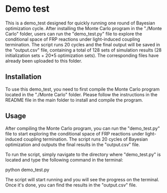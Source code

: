 # Demo test

This is a demo_test designed for quickly running one round of Bayesian optimization cycle. After installing the Monte Carlo program in the "./Monte Carlo" folder, users can run the "demo_test.py" file to explore the conditional space of FRP reactions under light-induced coupling termination. The script runs 20 cycles and the final output will be saved in the "output.csv" file, containing a total of 128 sets of simulation results (28 initialization sets + 20*5 optimization sets). The corresponding files have already been uploaded to this folder.

## Installation
To use this demo_test, you need to first compile the Monte Carlo program located in the "./Monte Carlo" folder. Please follow the instructions in the README file in the main folder to install and compile the program.

## Usage
After compiling the Monte Carlo program, you can run the "demo_test.py" file to start exploring the conditional space of FRP reactions under light-induced coupling termination. The script runs 20 cycles of Bayesian optimization and outputs the final results in the "output.csv" file.

To run the script, simply navigate to the directory where "demo_test.py" is located and type the following command in the terminal:

python demo_test.py

The script will start running and you will see the progress on the terminal. Once it's done, you can find the results in the "output.csv" file.
